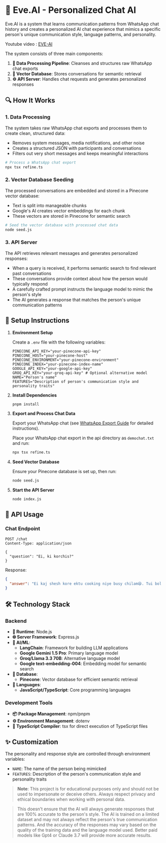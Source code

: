 # 🤖 Eve.AI - Personalized Chat AI

Eve.AI is a system that learns communication patterns from WhatsApp chat history and creates a personalized AI chat experience that mimics a specific person's unique communication style, language patterns, and personality.

Youtube video : [EVE-AI](https://www.youtube.com/watch?v=xQorrCjTvJI)

The system consists of three main components:

1. **🧹 Data Processing Pipeline**: Cleanses and structures raw WhatsApp chat exports
2. **🧠 Vector Database**: Stores conversations for semantic retrieval
3. **⚙️ API Server**: Handles chat requests and generates personalized responses

## 🔍 How It Works

### 1. Data Processing

The system takes raw WhatsApp chat exports and processes them to create clean, structured data:

- Removes system messages, media notifications, and other noise
- Creates a structured JSON with participants and conversations
- Filters out very short messages and keeps meaningful interactions

```bash
# Process a WhatsApp chat export
npx tsx refine.ts
```

### 2. Vector Database Seeding

The processed conversations are embedded and stored in a Pinecone vector database:

- Text is split into manageable chunks
- Google's AI creates vector embeddings for each chunk
- These vectors are stored in Pinecone for semantic search

```bash
# Seed the vector database with processed chat data
node seed.js
```

### 3. API Server

The API retrieves relevant messages and generates personalized responses:

- When a query is received, it performs semantic search to find relevant past conversations
- These conversations provide context about how the person would typically respond
- A carefully crafted prompt instructs the language model to mimic the person's style
- The AI generates a response that matches the person's unique communication patterns

## 🚀 Setup Instructions

1. **Environment Setup**

   Create a `.env` file with the following variables:

   ```
   PINECONE_API_KEY="your-pinecone-api-key"
   PINECONE_HOST="your-pinecone-host"
   PINECONE_ENVIRONMENT="your-pinecone-environment"
   PINECONE_INDEX="your-pinecone-index-name"
   GOOGLE_API_KEY="your-google-api-key"
   GROQ_API_KEY="your-groq-api-key" # Optional alternative model
   NAME="Person's name"
   FEATURES="Description of person's communication style and personality traits"
   ```

2. **Install Dependencies**

   ```bash
   pnpm install
   ```

3. **Export and Process Chat Data**

   Export your WhatsApp chat (see [WhatsApp Export Guide](./whatsapp-export-guide.md) for detailed instructions).

   Place your WhatsApp chat export in the api directory as `demochat.txt` and run:

   ```bash
   npx tsx refine.ts
   ```

4. **Seed Vector Database**

   Ensure your Pinecone database is set up, then run:

   ```bash
   node seed.js
   ```

5. **Start the API Server**

   ```bash
   node index.js
   ```

## 📡 API Usage

### Chat Endpoint

```http
POST /chat
Content-Type: application/json

{
  "question": "Ei, ki korchis?"
}
```

Response:

```json
{
  "answer": "Ei kaj shesh kore ektu cooking niye busy chilam😆. Tui bol, tui ki korchis?"
}
```

## 🛠️ Technology Stack

### Backend

- **🔄 Runtime**: Node.js
- **🌐 Server Framework**: Express.js
- **🧠 AI/ML**:
  - **LangChain**: Framework for building LLM applications
  - **Google Gemini 1.5 Pro**: Primary language model
  - **Groq/Llama 3.3 70B**: Alternative language model
  - **Google text-embedding-004**: Embedding model for semantic search
- **💾 Database**:
  - **Pinecone**: Vector database for efficient semantic retrieval
- **📝 Languages**:
  - **JavaScript/TypeScript**: Core programming languages

### Development Tools

- **📦 Package Management**: npm/pnpm
- **⚙️ Environment Management**: dotenv
- **🔄 TypeScript Compiler**: tsx for direct execution of TypeScript files

## ✨ Customization

The personality and response style are controlled through environment variables:

- `NAME`: The name of the person being mimicked
- `FEATURES`: Description of the person's communication style and personality traits

> **Note**: This project is for educational purposes only and should not be used to impersonate or deceive others. Always respect privacy and ethical boundaries when working with personal data.

> This doesn't ensure that the AI will always generate responses that are 100% accurate to the person's style. The AI is trained on a limited dataset and may not always reflect the person's true communication patterns. And the accuracy of the responses may vary based on the quality of the training data and the language model used. Better paid models like Gpt4 or Claude 3.7 will provide more accurate results.
